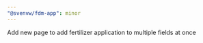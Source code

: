 ```yaml
---
"@svenvw/fdm-app": minor
---
```


Add new page to add fertilizer application to multiple fields at once
